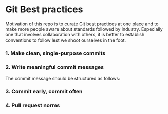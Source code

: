 # Git Best practices 

Motivation of this repo is to curate Git best practices at one place and to make more people aware about standards followed by industry. Especially one that involves collaboration with others, it is better to establish conventions to follow lest we shoot ourselves in the foot.

### 1. Make clean, single-purpose commits

### 2. Write meaningful commit messages

The commit message should be structured as follows:

### 3. Commit early, commit often

### 4. Pull request norms
